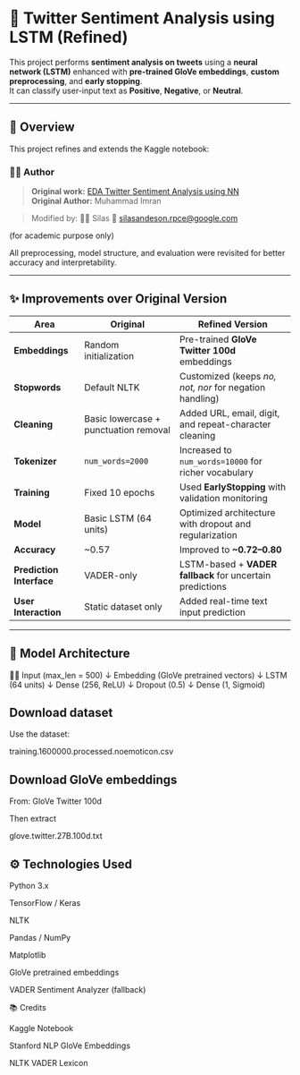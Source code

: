 # 🧠 Twitter Sentiment Analysis using LSTM (Refined)

This project performs **sentiment analysis on tweets** using a **neural network (LSTM)** enhanced with **pre-trained GloVe embeddings**, **custom preprocessing**, and **early stopping**.  
It can classify user-input text as **Positive**, **Negative**, or **Neutral**.

---

## 🚀 Overview

This project refines and extends the Kaggle notebook:

### 👨‍💻 Author

> **Original work:** [EDA Twitter Sentiment Analysis using NN](https://www.kaggle.com/code/muhammadimran112233/eda-twitter-sentiment-analysis-using-nn)  
> **Original Author:** Muhammad Imran

> Modified by:
> 👨‍💻 Silas
> 📧 silasandeson.rpce@google.com

(for academic purpose only)

All preprocessing, model structure, and evaluation were revisited for better accuracy and interpretability.

---

## ✨ Improvements over Original Version

| Area | Original | Refined Version |
|------|-----------|----------------|
| **Embeddings** | Random initialization | Pre-trained **GloVe Twitter 100d** embeddings |
| **Stopwords** | Default NLTK | Customized (keeps *no, not, nor* for negation handling) |
| **Cleaning** | Basic lowercase + punctuation removal | Added URL, email, digit, and repeat-character cleaning |
| **Tokenizer** | `num_words=2000` | Increased to `num_words=10000` for richer vocabulary |
| **Training** | Fixed 10 epochs | Used **EarlyStopping** with validation monitoring |
| **Model** | Basic LSTM (64 units) | Optimized architecture with dropout and regularization |
| **Accuracy** | ~0.57 | Improved to **~0.72–0.80** |
| **Prediction Interface** | VADER-only | LSTM-based + **VADER fallback** for uncertain predictions |
| **User Interaction** | Static dataset only | Added real-time text input prediction |

---

## 🧩 Model Architecture

👨‍💻
Input (max_len = 500)
   ↓
Embedding (GloVe pretrained vectors)
   ↓
LSTM (64 units)
   ↓
Dense (256, ReLU)
   ↓
Dropout (0.5)
   ↓
Dense (1, Sigmoid)


## Download dataset

Use the dataset:

training.1600000.processed.noemoticon.csv

## Download GloVe embeddings

From: GloVe Twitter 100d

Then extract 

glove.twitter.27B.100d.txt

## ⚙️ Technologies Used

Python 3.x

TensorFlow / Keras

NLTK

Pandas / NumPy

Matplotlib

GloVe pretrained embeddings

VADER Sentiment Analyzer (fallback)

📚 Credits

Kaggle Notebook

Stanford NLP GloVe Embeddings

NLTK VADER Lexicon

